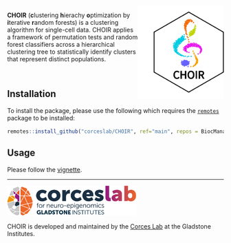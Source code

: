 <br>
<a href ="https://www.CHOIRclustering.com"><img src="man/figures/logo.png" width="200px" align="right" /></a>

<!-- badges: start -->
<!-- badges: end -->

**CHOIR** (**c**lustering **h**ierachy **o**ptimization by **i**terative **r**andom forests) is a clustering algorithm for single-cell data. CHOIR applies a framework of permutation tests and random forest classifiers across a hierarchical clustering tree to statistically identify clusters that represent distinct populations.

<br>

## Installation

To install the package, please use the following which requires the [`remotes`](https://cran.r-project.org/web/packages/remotes/index.html) package to be installed:
``` r
remotes::install_github("corceslab/CHOIR", ref="main", repos = BiocManager::repositories(), upgrade = "never")
```

## Usage

Please follow the [vignette](https://www.choirclustering.com/articles/CHOIR.html).

<hr>

<p align="left"><a href ="https://www.corceslab.com/"><img src="man/figures/CorcesLab_logo.png" alt="" width="300"></a></p>

CHOIR is developed and maintained by the [Corces Lab](https://www.corceslab.com/) at the Gladstone Institutes.
